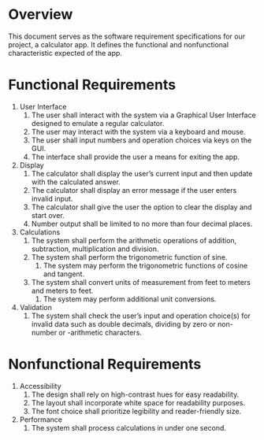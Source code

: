 # Overview
This document serves as the software requirement specifications for our project, a calculator app. It defines the functional and nonfunctional characteristic expected of the app.

# Functional Requirements
1. User Interface
	1. The user shall interact with the system via a Graphical User Interface designed to emulate a regular calculator.
	1. The user may interact with the system via a keyboard and mouse.
	1. The user shall input numbers and operation choices via keys on the GUI. 
	1. The interface shall provide the user a means for exiting the app.
1. Display
	1. The calculator shall display the user’s current input and then update with the calculated answer.
	1. The calculator shall display an error message if the user enters invalid input.
	1. The calculator shall give the user the option to clear the display and start over.
	1. Number output shall be limited to no more than four decimal places.
1. Calculations
	1. The system shall perform the arithmetic operations of addition, subtraction, multiplication and division.
	1. The system shall perform the trigonometric function of sine.
		1. The system may perform the trigonometric functions of cosine and tangent.
	1. The system shall convert units of measurement from feet to meters and meters to feet.
		1. 	The system may perform additional unit conversions.
1. Validation
	1. The system shall check the user’s input and operation choice(s) for invalid data such as double decimals, dividing by zero or non-number or -arithmetic characters.

# Nonfunctional Requirements

1. Accessibility
	1. The design shall rely on high-contrast hues for easy readability.
	1. The layout shall incorporate white space for readability purposes.
	1. The font choice shall prioritize legibility and reader-friendly size.
1. Performance
	1. The system shall process calculations in under one second.
